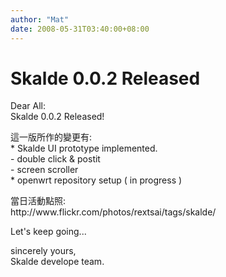 ```yaml
---
author: "Mat"
date: 2008-05-31T03:40:00+08:00
---
```

# Skalde 0.0.2 Released

<p>Dear All:<br />Skalde 0.0.2 Released!</p>
<p>這一版所作的變更有:<br />* Skalde UI prototype implemented.<br />- double click &amp; postit<br />- screen scroller<br />* openwrt repository setup ( in progress )</p>
<p>當日活動點照:<br />http://www.flickr.com/photos/rextsai/tags/skalde/</p>
<p>Let's keep going...</p>
<p>sincerely yours,<br />Skalde develope team.</p>
